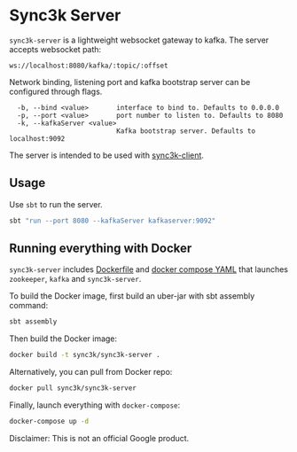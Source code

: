 # Sync3k Server

`sync3k-server` is a lightweight websocket gateway to kafka. The server accepts websocket path:

`ws://localhost:8080/kafka/:topic/:offset`

Network binding, listening port and kafka bootstrap server can be configured through flags.

```
  -b, --bind <value>       interface to bind to. Defaults to 0.0.0.0
  -p, --port <value>       port number to listen to. Defaults to 8080
  -k, --kafkaServer <value>
                           Kafka bootstrap server. Defaults to localhost:9092
```

The server is intended to be used with [sync3k-client](https://github.com/google/sync3k-client).

## Usage

Use `sbt` to run the server.

```sh
sbt "run --port 8080 --kafkaServer kafkaserver:9092"
```

## Running everything with Docker

`sync3k-server` includes [Dockerfile](Dockerfile) and [docker compose YAML](docker-compose.yml) that launches `zookeeper`, `kafka` and `sync3k-server`.

To build the Docker image, first build an uber-jar with sbt assembly command:

```sh
sbt assembly
```

Then build the Docker image:

```sh
docker build -t sync3k/sync3k-server .
```

Alternatively, you can pull from Docker repo:

```sh
docker pull sync3k/sync3k-server
```

Finally, launch everything with `docker-compose`:

```sh
docker-compose up -d
```

Disclaimer: This is not an official Google product.
